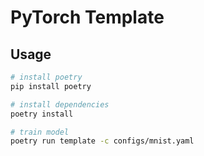 # PyTorch Template

## Usage

```sh
# install poetry
pip install poetry

# install dependencies
poetry install

# train model
poetry run template -c configs/mnist.yaml
```
